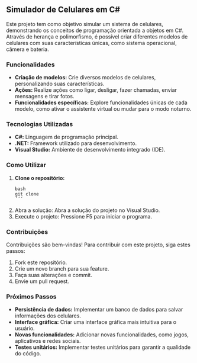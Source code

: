 ## Simulador de Celulares em C#

Este projeto tem como objetivo simular um sistema de celulares, demonstrando os conceitos de programação orientada a objetos em C#. Através de herança e polimorfismo, é possível criar diferentes modelos de celulares com suas características únicas, como sistema operacional, câmera e bateria.

### Funcionalidades
* **Criação de modelos:** Crie diversos modelos de celulares, personalizando suas características.
* **Ações:** Realize ações como ligar, desligar, fazer chamadas, enviar mensagens e tirar fotos.
* **Funcionalidades específicas:** Explore funcionalidades únicas de cada modelo, como ativar o assistente virtual ou mudar para o modo noturno.

### Tecnologias Utilizadas
* **C#:** Linguagem de programação principal.
* **.NET:** Framework utilizado para desenvolvimento.
* **Visual Studio:** Ambiente de desenvolvimento integrado (IDE).

### Como Utilizar
1. **Clone o repositório:**
   ```
   bash
   git clone
   ´´´

2. Abra a solução: Abra a solução do projeto no Visual Studio.
3. Execute o projeto: Pressione F5 para iniciar o programa.

### Contribuições

Contribuições são bem-vindas! Para contribuir com este projeto, siga estes passos:

1. Fork este repositório.
2. Crie um novo branch para sua feature.
3. Faça suas alterações e commit.
4. Envie um pull request.

### Próximos Passos

* **Persistência de dados:** Implementar um banco de dados para salvar informações dos celulares.
* **Interface gráfica:** Criar uma interface gráfica mais intuitiva para o usuário.
* **Novas funcionalidades:** Adicionar novas funcionalidades, como jogos, aplicativos e redes sociais.
* **Testes unitários:** Implementar testes unitários para garantir a qualidade do código.
